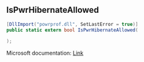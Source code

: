 ## IsPwrHibernateAllowed

```csharp
[DllImport("powrprof.dll", SetLastError = true)]
public static extern bool IsPwrHibernateAllowed(
   
);
```

Microsoft documentation: [Link](https://docs.microsoft.com/en-us/windows/win32/api/powrprof/nf-powrprof-ispwrhibernateallowed)
